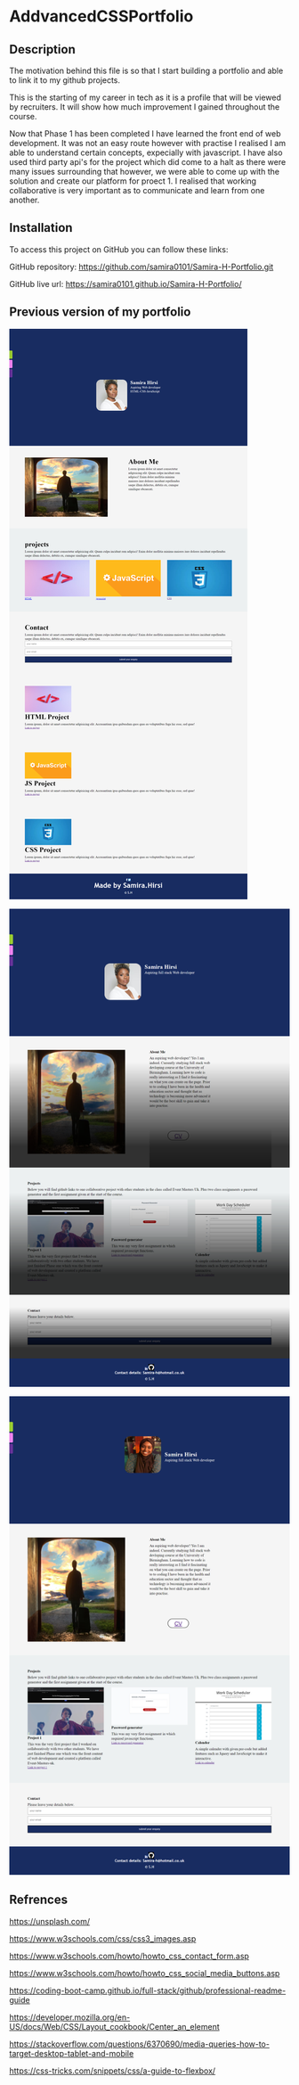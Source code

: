 # AddvancedCSSPortfolio


## Description
<!-- What was your motivation? -->

The motivation behind this file is so that I start building a portfolio and able to link it to my github projects. 

<!-- Why did you build this project? -->
This is the starting of my career in tech as it is a profile that will be viewed by recruiters. It will show how much improvement I gained throughout the course. 


<!-- What did you learn? -->

Now that Phase 1 has been completed I have learned the front end of web development. It was not an easy route however with practise I realised I am able to understand certain concepts, expecially with javascript. I have also used third party api's for the project which did come to a halt as there were many issues surrounding that however, we were able to come up with the solution and create our platform for proect 1. I realised that working collaborative is very important as to communicate and learn from one another.  

## Installation
<!--Steps to follow to see the project-->
To access this project on GitHub you can follow these links:

GitHub repository:
https://github.com/samira0101/Samira-H-Portfolio.git

GitHub live url:
https://samira0101.github.io/Samira-H-Portfolio/
## Previous version of my portfolio

![draft 1](images\draft1.png)

![draft 2](images\draft2.png)

![draft 3 - updated version](images\finaldraft.png)

## Refrences
<!--guidance used to complete this project-->

https://unsplash.com/

https://www.w3schools.com/css/css3_images.asp

https://www.w3schools.com/howto/howto_css_contact_form.asp

https://www.w3schools.com/howto/howto_css_social_media_buttons.asp

https://coding-boot-camp.github.io/full-stack/github/professional-readme-guide

https://developer.mozilla.org/en-US/docs/Web/CSS/Layout_cookbook/Center_an_element

https://stackoverflow.com/questions/6370690/media-queries-how-to-target-desktop-tablet-and-mobile

https://css-tricks.com/snippets/css/a-guide-to-flexbox/